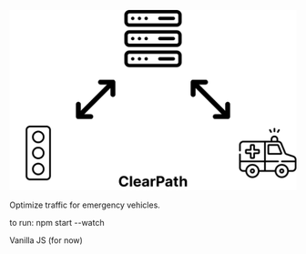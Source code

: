 ![SVG Image](public/resources/product_sketch.svg)

Optimize traffic for emergency vehicles.

to run:
npm start --watch

Vanilla JS (for now)